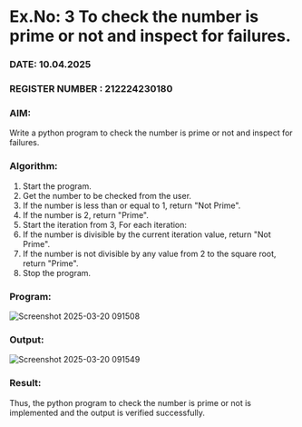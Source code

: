 # Ex.No: 3 To check the number is prime or not and inspect for failures.
 
### DATE: 10.04.2025                                                                           
### REGISTER NUMBER : 212224230180
### AIM: 
Write a python program to check the number is prime or not and inspect for failures.
 
### Algorithm:
1. Start the program.
2. Get the number to be checked from the user.
3. If the number is less than or equal to 1, return "Not Prime".
4. If the number is 2, return "Prime".
5. Start the iteration from 3, For each iteration:
6. If the number is divisible by the current iteration value, return "Not Prime".
7. If the number is not divisible by any value from 2 to the square root, return "Prime".
8. Stop the program.

### Program:

![Screenshot 2025-03-20 091508](https://github.com/user-attachments/assets/39429805-eebd-4366-89c0-7f1c746ac399)

### Output:

![Screenshot 2025-03-20 091549](https://github.com/user-attachments/assets/6f7bf922-31d9-4a92-bbda-7a2b52eef34b)


### Result:
Thus, the python program to check the number is prime or not is implemented and the output is verified successfully.
